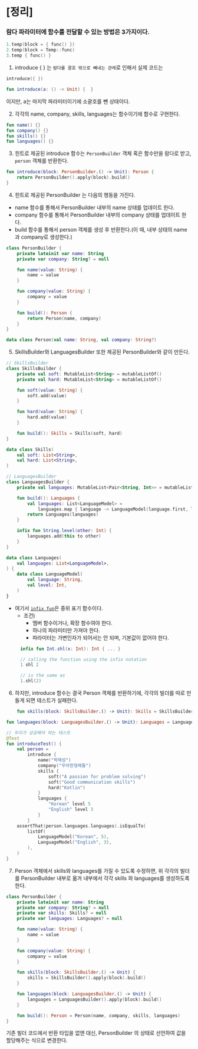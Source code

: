 # [정리]

### 람다 파라미터에 함수를 전달할 수 있는 방법은 3가지이다.

```kotlin
1.temp(block = { func() })
2.temp(block = Temp::func)
3.temp { func() }
```

1. introduce { } 는 `람다를 괄호 밖으로 빼내는 관례`로 인해서 실제 코드는

``` kotlin
introduce({ })

fun introduce(a: () -> Unit) {  }

```

이지만, a는 마지막 파라미터이기에 소괄호를 뺀 상태이다.

2. 각각의 name, company, skills, languages는 함수이기에 함수로 구현한다.

```kotlin
fun name() {}
fun company() {}
fun skills() {}
fun languages() {}
```

3. 힌트로 제공된 introduce 함수는 `PersonBuilder` 객체 혹은 함수만을 람다로 받고, `person` 객체를 반환한다.

```kotlin
fun introduce(block: PersonBuilder.() -> Unit): Person {
    return PersonBuilder().apply(block).build()
}
```

4. 힌트로 제공된 PersonBuilder 는 다음의 행동을 가진다.

- name 함수를 통해서 PersonBuilder 내부의 name 상태를 업데이트 한다.
- company 함수를 통해서 PersonBuilder 내부의 company 상태를 업데이트 한다.
- build 함수를 통해서 person 객체를 생성 후 반환한다.(이 때, 내부 상태의 name과 company로 생성한다.)

```kotlin
class PersonBuilder {
    private lateinit var name: String
    private var company: String? = null

    fun name(value: String) {
        name = value
    }

    fun company(value: String) {
        company = value
    }

    fun build(): Person {
        return Person(name, company)
    }
}

data class Person(val name: String, val company: String?)
```

5. SkillsBuilder와 LanguagesBuilder 또한 제공된 PersonBuilder와 같이 만든다.

```kotlin
// SkillsBuilder
class SkillsBuilder {
    private val soft: MutableList<String> = mutableListOf()
    private val hard: MutableList<String> = mutableListOf()

    fun soft(value: String) {
        soft.add(value)
    }

    fun hard(value: String) {
        hard.add(value)
    }

    fun build(): Skills = Skills(soft, hard)
}

data class Skills(
    val soft: List<String>,
    val hard: List<String>,
)
```

```kotlin
// LanguagesBuilder
class LanguagesBuilder {
    private val languages: MutableList<Pair<String, Int>> = mutableListOf()

    fun build(): Languages {
        val languages: List<LanguageModel> =
            languages.map { language -> LanguageModel(language.first, language.second) }
        return Languages(languages)
    }

    infix fun String.level(other: Int) {
        languages.add(this to other)
    }
}

data class Languages(
    val languages: List<LanguageModel>,
) {
    data class LanguageModel(
        val language: String,
        val level: Int,
    )
}
```

- 여기서 [`infix fun`](https://kotlinlang.org/docs/functions.html#infix-notation)은 중위 표기 함수이다.
    - 조건)
        - 멤버 함수이거나, 확장 함수여야 한다.
        - 하나의 파라미터만 가져야 한다.
        - 파라미터는 가변인자가 되어서는 안 되며, 기본값이 없어야 한다.
  ```kotlin
    infix fun Int.shl(x: Int): Int { ... }
  
    // calling the function using the infix notation
    1 shl 2

    // is the same as
    1.shl(2)
  ```

6. 하지만, introduce 함수는 결국 Person 객체를 반환하기에, 각각의 빌더를 따로 만들게 되면 테스트가 실패한다.

```kotlin
    fun skills(block: SkillsBuilder.() -> Unit): Skills = SkillsBuilder().apply(block).build()

fun languages(block: LanguagesBuilder.() -> Unit): Languages = LanguagesBuilder().apply(block).build()
```

```kotlin
// 우리가 성공해야 하는 테스트
@Test
fun introduceTest() {
    val person =
        introduce {
            name("박재성")
            company("우아한형제들")
            skills {
                soft("A passion for problem solving")
                soft("Good communication skills")
                hard("Kotlin")
            }
            languages {
                "Korean" level 5
                "English" level 3
            }
        }
    assertThat(person.languages.languages).isEqualTo(
        listOf(
            LanguageModel("Korean", 5),
            LanguageModel("English", 3),
        ),
    )
}
```

7. Person 객체에서 skills와 languages를 가질 수 있도록 수정하면, 위 각각의 빌더를 PersonBuilder 내부로 옮겨 내부에서 각각 skills 와 languages를 생성하도록 한다.

```kotlin
class PersonBuilder {
    private lateinit var name: String
    private var company: String? = null
    private var skills: Skills? = null
    private var languages: Languages? = null

    fun name(value: String) {
        name = value
    }

    fun company(value: String) {
        company = value
    }

    fun skills(block: SkillsBuilder.() -> Unit) {
        skills = SkillsBuilder().apply(block).build()
    }

    fun languages(block: LanguagesBuilder.() -> Unit) {
        languages = LanguagesBuilder().apply(block).build()
    }

    fun build(): Person = Person(name, company, skills, languages)
}
```

기존 빌더 코드에서 반환 타입을 없앤 대신, PersonBuilder 의 상태로 선언하여 값을 할당해주는 식으로 변경한다.